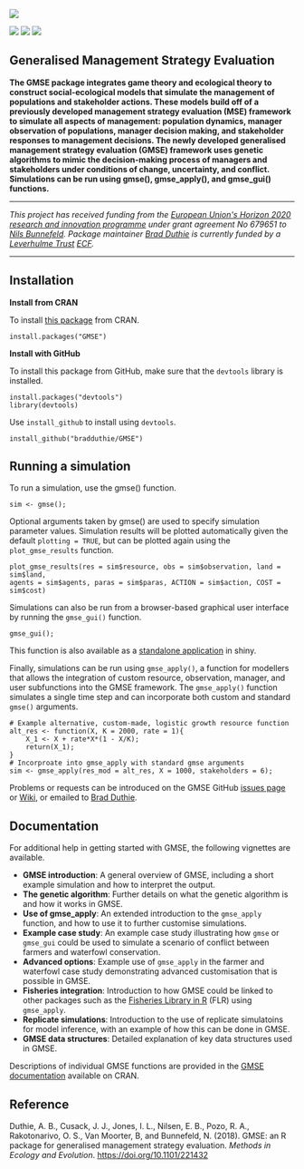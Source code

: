![](https://raw.githubusercontent.com/bradduthie/gmse/1727ea37f32f0f40df8ee6e8277d0d1723c88639/notebook/images/GMSE_logo_name.png)

[![](http://www.r-pkg.org/badges/version/GMSE?color=yellowgreen)](https://cran.r-project.org/package=GMSE) [![](http://cranlogs.r-pkg.org/badges/grand-total/GMSE?color=yellowgreen)](http://cranlogs.r-pkg.org/badges/grand-total/GMSE)
[![](http://cranlogs.r-pkg.org/badges/last-month/GMSE?color=yellowgreen)](http://cranlogs.r-pkg.org/badges/last-month/GMSE)


Generalised Management Strategy Evaluation
--------------------------------------------------------------------------------

**The GMSE package integrates game theory and ecological theory to construct social-ecological models that simulate the management of populations and stakeholder actions. These models build off of a previously developed management strategy evaluation (MSE) framework to simulate all aspects of management: population dynamics, manager observation of populations, manager decision making, and stakeholder responses to management decisions. The newly developed generalised management strategy evaluation (GMSE) framework uses genetic algorithms to mimic the decision-making process of managers and stakeholders under conditions of change, uncertainty, and conflict. Simulations can be run using gmse(), gmse_apply(), and gmse_gui() functions.**

--------------------------------------------------------------------------------

*This project has received funding from the [European Union's Horizon 2020 research and innovation programme](http://ec.europa.eu/programmes/horizon2020/) under grant agreement No 679651 to [Nils Bunnefeld](https://sti-cs.org/nils-bunnefeld/). Package maintainer [Brad Duthie](https://bradduthie.github.io/) is currently funded by a [Leverhulme Trust](https://www.leverhulme.ac.uk/) [ECF](https://www.leverhulme.ac.uk/funding/grant-schemes/early-career-fellowships).*

--------------------------------------------------------------------------------

## Installation

**Install from CRAN**

To install [this package](https://CRAN.R-project.org/package=GMSE) from CRAN.

```
install.packages("GMSE")
```

**Install with GitHub**

To install this package from GitHub, make sure that the `devtools` library is installed.

```
install.packages("devtools")
library(devtools)
```

Use `install_github` to install using `devtools`.

```
install_github("bradduthie/GMSE")
```

## Running a simulation

To run a simulation, use the gmse() function.

```
sim <- gmse();
```

Optional arguments taken by gmse() are used to specify simulation parameter values. Simulation results will be plotted automatically given the default `plotting = TRUE`, but can be plotted again using the `plot_gmse_results` function.

```
plot_gmse_results(res = sim$resource, obs = sim$observation, land = sim$land, 
agents = sim$agents, paras = sim$paras, ACTION = sim$action, COST = sim$cost)
```

Simulations can also be run from a browser-based graphical user interface by running the `gmse_gui()` function.

```
gmse_gui();
```

This function is also available as a [standalone application](https://bradduthie.shinyapps.io/gmse_gui) in shiny.

Finally, simulations can be run using `gmse_apply()`, a function for modellers that allows the integration of custom resource, observation, manager, and user subfunctions into the GMSE framework. The `gmse_apply()` function simulates a single time step and can incorporate both custom and standard `gmse()` arguments.

```
# Example alternative, custom-made, logistic growth resource function
alt_res <- function(X, K = 2000, rate = 1){
    X_1 <- X + rate*X*(1 - X/K);
    return(X_1);
}
# Incorproate into gmse_apply with standard gmse arguments
sim <- gmse_apply(res_mod = alt_res, X = 1000, stakeholders = 6); 
```

Problems or requests can be introduced on the GMSE GitHub [issues page](https://github.com/bradduthie/gmse/issues) or [Wiki](https://github.com/bradduthie/gmse/wiki), or emailed to [Brad Duthie](https://bradduthie.github.io/).

## Documentation

For additional help in getting started with GMSE, the following vignettes are available.

- **GMSE introduction**: A general overview of GMSE, including a short example simulation and how to interpret the output.
- **The genetic algorithm**: Further details on what the genetic algorithm is and how it works in GMSE.
- **Use of gmse_apply**: An extended introduction to the `gmse_apply` function, and how to use it to further customise simulations.
- **Example case study**: An example case study illustrating how `gmse` or `gmse_gui` could be used to simulate a scenario of conflict between farmers and waterfowl conservation.
- **Advanced options**: Example use of `gmse_apply` in the farmer and waterfowl case study demonstrating advanced customisation that is possible in GMSE.
- **Fisheries integration**: Introduction to how GMSE could be linked to other packages such as the [Fisheries Library in R](http://www.flr-project.org/) (FLR) using `gmse_apply`.
- **Replicate simulations**: Introduction to the use of replicate simulatoins for model inference, with an example of how this can be done in GMSE.
- **GMSE data structures**: Detailed explanation of key data structures used in GMSE.

Descriptions of individual GMSE functions are provided in the [GMSE documentation](https://cran.r-project.org/package=GMSE/GMSE.pdf) available on CRAN.

## Reference

Duthie, A. B., Cusack, J. J., Jones, I. L., Nilsen, E. B., Pozo, R. A., Rakotonarivo, O. S., Van Moorter, B, and Bunnefeld, N. (2018). GMSE: an R package for generalised management strategy evaluation. *Methods in Ecology and Evolution*. https://doi.org/10.1101/221432




